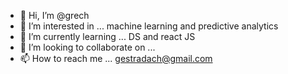 - 👋 Hi, I’m @grech
- 👀 I’m interested in ... machine learning  and  predictive analytics
- 🌱 I’m currently learning ... DS and react JS
- 💞️ I’m looking to collaborate on ...
- 📫 How to reach me ... gestradach@gmail.com

<!---
grech/grech is a ✨ special ✨ repository because its `README.md` (this file) appears on your GitHub profile.
You can click the Preview link to take a look at your changes.
--->

